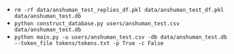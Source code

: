 - `rm -rf data/anshuman_test_replies_df.pkl data/anshuman_test_df.pkl data/anshuman_test.db`
- `python construct_database.py users/anshuman_test.csv data/anshuman_test.db`
- `python main.py -u users/anshuman_test.csv -db data/anshuman_test.db --token_file tokens/tokens.txt -p True -c False`

